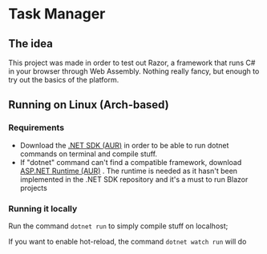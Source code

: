 # Task Manager

## The idea

This project was made in order to test out Razor, a framework that runs C# in your browser through Web Assembly. Nothing really fancy, but enough to try out the basics of the platform.

## Running on Linux (Arch-based)

### Requirements
- Download the [.NET SDK (AUR)](https://aur.archlinux.org/packages/dotnet-sdk-bin/) in order to be able to run dotnet commands on terminal and compile stuff.
- If "dotnet" command can't find a compatible framework, download [ASP.NET Runtime (AUR)](https://aur.archlinux.org/packages/aspnet-runtime-bin/) . The runtime is needed as it hasn't been implemented in the .NET SDK repository and it's a must to run Blazor projects

### Running it locally

Run the command `dotnet run` to simply compile stuff on localhost;

If you want to enable hot-reload, the command `dotnet watch run` will do